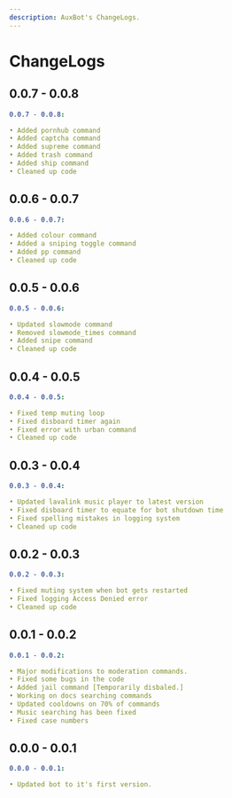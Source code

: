 ```yaml
---
description: AuxBot's ChangeLogs.
---
```


# ChangeLogs

## 0.0.7 - 0.0.8

```yaml
0.0.7 - 0.0.8:

• Added pornhub command
• Added captcha command
• Added supreme command
• Added trash command
• Added ship command
• Cleaned up code
```

## 0.0.6 - 0.0.7

```yaml
0.0.6 - 0.0.7:

• Added colour command
• Added a sniping toggle command
• Added pp command
• Cleaned up code
```

## 0.0.5 - 0.0.6

```yaml
0.0.5 - 0.0.6:

• Updated slowmode command
• Removed slowmode_times command
• Added snipe command
• Cleaned up code
```

## 0.0.4 - 0.0.5

```yaml
0.0.4 - 0.0.5:

• Fixed temp muting loop
• Fixed disboard timer again
• Fixed error with urban command
• Cleaned up code
```

## 0.0.3 - 0.0.4

```yaml
0.0.3 - 0.0.4:

• Updated lavalink music player to latest version
• Fixed disboard timer to equate for bot shutdown time
• Fixed spelling mistakes in logging system
• Cleaned up code
```

## 0.0.2 - 0.0.3

```yaml
0.0.2 - 0.0.3:

• Fixed muting system when bot gets restarted
• Fixed logging Access Denied error
• Cleaned up code
```

## 0.0.1 - 0.0.2

```yaml
0.0.1 - 0.0.2:

• Major modifications to moderation commands.
• Fixed some bugs in the code
• Added jail command [Temporarily disbaled.]
• Working on docs searching commands
• Updated cooldowns on 70% of commands
• Music searching has been fixed
• Fixed case numbers
```

## 0.0.0 - 0.0.1

```yaml
0.0.0 - 0.0.1:

• Updated bot to it's first version.
```



